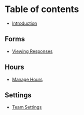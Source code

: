 # Table of contents

* [Introduction](README.md)

## Forms

* [Viewing Responses](forms/viewing-responses.md)

## Hours

* [Manage Hours](hours/manage-hours.md)

## Settings

* [Team Settings](settings/team-settings.md)
